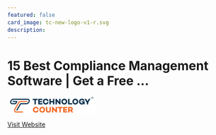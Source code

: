 ```yaml
---
featured: false
card_image: tc-new-logo-v1-r.svg
description: 
---
```


# 15 Best Compliance Management Software | Get a Free ...
<img src="tc-new-logo-v1-r.svg" alt="Logo" style="max-width: 200px; height: auto;">

<a href="https://technologycounter.com/compliance-management-software?srsltid=AfmBOooaSIPyDOiOakspSpF5XdJCbwTuSefVelZHMTjxoApTfc8pao77">Visit Website</a>  

